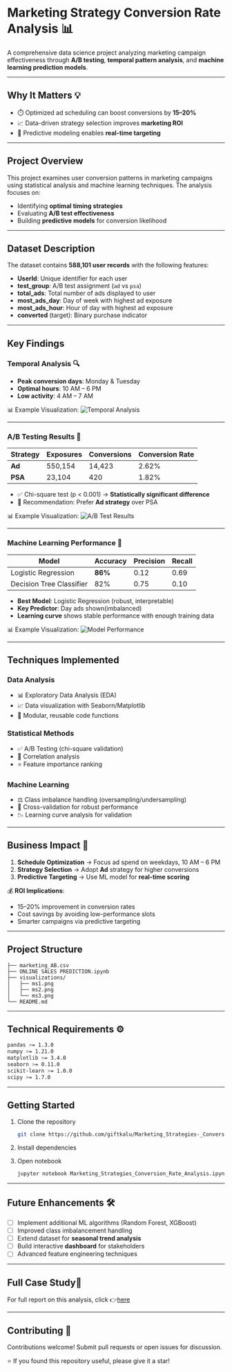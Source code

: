 

# Marketing Strategy Conversion Rate Analysis 📊

A comprehensive data science project analyzing marketing campaign effectiveness through **A/B testing**, **temporal pattern analysis**, and **machine learning prediction models**.

---

## Why It Matters 💡

* ⏱️ Optimized ad scheduling can boost conversions by **15–20%**
* 📈 Data-driven strategy selection improves **marketing ROI**
* 🤖 Predictive modeling enables **real-time targeting**

---

## Project Overview

This project examines user conversion patterns in marketing campaigns using statistical analysis and machine learning techniques. The analysis focuses on:

* Identifying **optimal timing strategies**
* Evaluating **A/B test effectiveness**
* Building **predictive models** for conversion likelihood

---

## Dataset Description

The dataset contains **588,101 user records** with the following features:

* **UserId**: Unique identifier for each user
* **test\_group**: A/B test assignment (`ad` vs `psa`)
* **total\_ads**: Total number of ads displayed to user
* **most\_ads\_day**: Day of week with highest ad exposure
* **most\_ads\_hour**: Hour of day with highest ad exposure
* **converted** (target): Binary purchase indicator

---

## Key Findings

### Temporal Analysis 🔍

* **Peak conversion days**: Monday & Tuesday
* **Optimal hours**: 10 AM – 6 PM
* **Low activity**: 4 AM – 7 AM

📊 Example Visualization:
![Temporal Analysis](visualizations/temporal_analysis_charts.png)

---

### A/B Testing Results 🎯

| Strategy | Exposures | Conversions | Conversion Rate |
| -------- | --------- | ----------- | --------------- |
| **Ad**   | 550,154   | 14,423      | 2.62%           |
| **PSA**  | 23,104    | 420         | 1.82%           |

* ✅ Chi-square test (p < 0.001) → **Statistically significant difference**
* 📢 Recommendation: Prefer **Ad strategy** over PSA

📊 Example Visualization:
![A/B Test Results](visualizations/ab_test_results.png)

---

### Machine Learning Performance 🤖

| Model                    | Accuracy | Precision | Recall |
| ------------------------ | -------- | --------- | ------ |
| Logistic Regression      | **86%**  | 0.12      | 0.69   |
| Decision Tree Classifier | 82%      | 0.75      | 0.10   |

* **Best Model**: Logistic Regression (robust, interpretable)
* **Key Predictor**: Day ads shown(imbalanced)
* **Learning curve** shows stable performance with enough training data

📊 Example Visualization:
![Model Performance](visualizations/model_performance_curves.png)

---

## Techniques Implemented

### Data Analysis

* 📊 Exploratory Data Analysis (EDA)
* 📈 Data visualization with Seaborn/Matplotlib
* 🔧 Modular, reusable code functions

### Statistical Methods

* ✅ A/B Testing (chi-square validation)
* 🔗 Correlation analysis
* ⭐ Feature importance ranking

### Machine Learning

* ⚖️ Class imbalance handling (oversampling/undersampling)
* 🔄 Cross-validation for robust performance
* 📉 Learning curve analysis for validation

---

## Business Impact 🚀

1. **Schedule Optimization** → Focus ad spend on weekdays, 10 AM – 6 PM
2. **Strategy Selection** → Adopt **Ad** strategy for higher conversions
3. **Predictive Targeting** → Use ML model for **real-time scoring**

💰 **ROI Implications**:

* 15–20% improvement in conversion rates
* Cost savings by avoiding low-performance slots
* Smarter campaigns via predictive targeting

---

## Project Structure

```
├── marketing_AB.csv
├── ONLINE SALES PREDICTION.ipynb
├── visualizations/
│   ├── ms1.png
│   ├── ms2.png
│   └── ms3.png
└── README.md
```

---

## Technical Requirements ⚙️

```bash
pandas >= 1.3.0
numpy >= 1.21.0
matplotlib >= 3.4.0
seaborn >= 0.11.0
scikit-learn >= 1.0.0
scipy >= 1.7.0
```

---

## Getting Started

1. Clone the repository

   ```bash
   git clone https://github.com/giftkalu/Marketing_Strategies-_Conversion_Rate_Analysis_with_Python.git
   ```
2. Install dependencies
3. Open notebook

   ```bash
   jupyter notebook Marketing_Strategies_Conversion_Rate_Analysis.ipynb
   ```

---

## Future Enhancements 🛠️

* [ ] Implement additional ML algorithms (Random Forest, XGBoost)
* [ ] Improved class imbalancement handling
* [ ] Extend dataset for **seasonal trend analysis**
* [ ] Build interactive **dashboard** for stakeholders
* [ ] Advanced feature engineering techniques

---
## Full Case Study📑

For full report on this analysis, click 👉[here](https://docs.google.com/document/d/167roNpH01L2mKu511366BbmNIBA9-YdtQax_UMPLo8I)

---

## Contributing 🤝

Contributions welcome! Submit pull requests or open issues for discussion.

⭐ If you found this repository useful, please give it a star!

